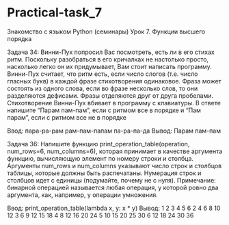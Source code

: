 # Practical-task_7

Знакомство с языком Python (семинары)
Урок 7. Функции высшего порядка

Задача 34: 
Винни-Пух попросил Вас посмотреть, есть ли в его стихах ритм. Поскольку разобраться в его кричалках не настолько просто, 
насколько легко он их придумывает, Вам стоит написать программу. Винни-Пух считает, что ритм есть, если число слогов 
(т.е. число гласных букв) в каждой фразе стихотворения одинаковое. Фраза может состоять из одного слова, 
если во фразе несколько слов, то они разделяются дефисами. Фразы отделяются друг от друга пробелами. 
Стихотворение  Винни-Пух вбивает в программу с клавиатуры. 
В ответе напишите “Парам пам-пам”, если с ритмом все в порядке и “Пам парам”, если с ритмом все не в порядке

Ввод: пара-ра-рам рам-пам-папам па-ра-па-да
Вывод: Парам пам-пам

Задача 36:
Напишите функцию print_operation_table(operation, num_rows=6, num_columns=6), которая принимает в качестве аргумента функцию, 
вычисляющую элемент по номеру строки и столбца. Аргументы num_rows и num_columns указывают число строк и столбцов таблицы, 
которые должны быть распечатаны. Нумерация строк и столбцов идет с единицы (подумайте, почему не с нуля). 
Примечание: бинарной операцией называется любая операция, у которой ровно два аргумента, как, например, у операции умножения.

Ввод: print_operation_table(lambda x, y: x * y) 
Вывод:  1  2  3  4  5  6
        2  4  6  8 10 12
        3  6  9 12 15 18
        4  8 12 16 20 24
        5 10 15 20 25 30
        6 12 18 24 30 36
